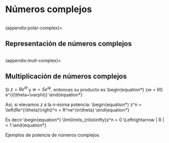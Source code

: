 # Números complejos


```{include} ../math-definitions.md
```



(appendix:polar-complex)=
## Representación de números complejos
```{image} ../figures/polar-complex.png
```

(appendix:mult-complex)=
## Multiplicación de números complejos

Si $z = Re^{i\theta}$ y $w = Se^{i\varphi}$, entonces su producto es
\begin{equation*}
zw = RS e^{i(\theta+\varphi)}
\end{equation*}


Así, si elevamos $z$ a la $n$-ésima potencia:
\begin{equation*}
  z^n = \left(Re^{i\theta}\right)^n = R^ne^{in\theta}
\end{equation*}

Es decir
\begin{equation*}
\lim\limits_{n\to\infty}z^n = 0 \Leftrightarrow | R | < 1
\end{equation*}


<!--    \animategraphics[width=\textwidth,controls=true]{3}{figures/polar-power}{}{} -->
Ejemplos de potencia de números complejos
